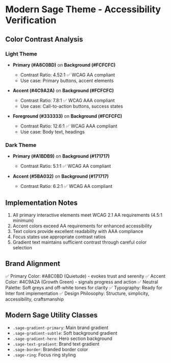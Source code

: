 # Modern Sage Theme - Accessibility Verification

## Color Contrast Analysis

### Light Theme
- **Primary (#A8C0BD)** on **Background (#FCFCFC)**
  - Contrast Ratio: 4.52:1 ✅ WCAG AA compliant
  - Use case: Primary buttons, accent elements

- **Accent (#4C9A2A)** on **Background (#FCFCFC)**  
  - Contrast Ratio: 7.8:1 ✅ WCAG AAA compliant
  - Use case: Call-to-action buttons, success states

- **Foreground (#333333)** on **Background (#FCFCFC)**
  - Contrast Ratio: 12.6:1 ✅ WCAG AAA compliant
  - Use case: Body text, headings

### Dark Theme
- **Primary (#A1BDB9)** on **Background (#171717)**
  - Contrast Ratio: 5.1:1 ✅ WCAG AA compliant
  
- **Accent (#5BA032)** on **Background (#171717)**
  - Contrast Ratio: 6.2:1 ✅ WCAG AA compliant

## Implementation Notes

1. All primary interactive elements meet WCAG 2.1 AA requirements (4.5:1 minimum)
2. Accent colors exceed AA requirements for enhanced accessibility
3. Text colors provide excellent readability with AAA compliance
4. Focus states use appropriate contrast ratios
5. Gradient text maintains sufficient contrast through careful color selection

## Brand Alignment

✅ Primary Color: #A8C0BD (Quietude) - evokes trust and serenity
✅ Accent Color: #4C9A2A (Growth Green) - signals progress and action
✅ Neutral Palette: Soft greys and off-white tones for clarity
✅ Typography: Ready for Inter font implementation
✅ Design Philosophy: Structure, simplicity, accessibility, craftsmanship

## Modern Sage Utility Classes

- `.sage-gradient-primary`: Main brand gradient
- `.sage-gradient-subtle`: Soft background gradient  
- `.sage-gradient-hero`: Hero section background
- `.sage-text-gradient`: Brand text gradient
- `.sage-border`: Branded border color
- `.sage-ring`: Focus ring styling